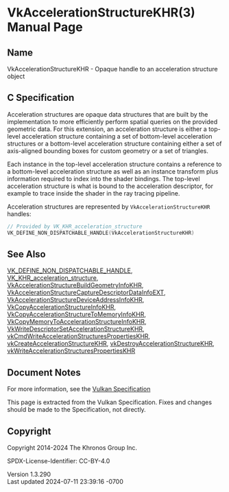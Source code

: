 # VkAccelerationStructureKHR(3) Manual Page

## Name

VkAccelerationStructureKHR - Opaque handle to an acceleration structure
object



## <a href="#_c_specification" class="anchor"></a>C Specification

Acceleration structures are opaque data structures that are built by the
implementation to more efficiently perform spatial queries on the
provided geometric data. For this extension, an acceleration structure
is either a top-level acceleration structure containing a set of
bottom-level acceleration structures or a bottom-level acceleration
structure containing either a set of axis-aligned bounding boxes for
custom geometry or a set of triangles.

Each instance in the top-level acceleration structure contains a
reference to a bottom-level acceleration structure as well as an
instance transform plus information required to index into the shader
bindings. The top-level acceleration structure is what is bound to the
acceleration descriptor, for example to trace inside the shader in the
ray tracing pipeline.

Acceleration structures are represented by `VkAccelerationStructureKHR`
handles:

``` c
// Provided by VK_KHR_acceleration_structure
VK_DEFINE_NON_DISPATCHABLE_HANDLE(VkAccelerationStructureKHR)
```

## <a href="#_see_also" class="anchor"></a>See Also

[VK_DEFINE_NON_DISPATCHABLE_HANDLE](https://registry.khronos.org/vulkan/specs/1.3-extensions/man/html/VK_DEFINE_NON_DISPATCHABLE_HANDLE.html),
[VK_KHR_acceleration_structure](https://registry.khronos.org/vulkan/specs/1.3-extensions/man/html/VK_KHR_acceleration_structure.html),
[VkAccelerationStructureBuildGeometryInfoKHR](https://registry.khronos.org/vulkan/specs/1.3-extensions/man/html/VkAccelerationStructureBuildGeometryInfoKHR.html),
[VkAccelerationStructureCaptureDescriptorDataInfoEXT](https://registry.khronos.org/vulkan/specs/1.3-extensions/man/html/VkAccelerationStructureCaptureDescriptorDataInfoEXT.html),
[VkAccelerationStructureDeviceAddressInfoKHR](https://registry.khronos.org/vulkan/specs/1.3-extensions/man/html/VkAccelerationStructureDeviceAddressInfoKHR.html),
[VkCopyAccelerationStructureInfoKHR](https://registry.khronos.org/vulkan/specs/1.3-extensions/man/html/VkCopyAccelerationStructureInfoKHR.html),
[VkCopyAccelerationStructureToMemoryInfoKHR](https://registry.khronos.org/vulkan/specs/1.3-extensions/man/html/VkCopyAccelerationStructureToMemoryInfoKHR.html),
[VkCopyMemoryToAccelerationStructureInfoKHR](https://registry.khronos.org/vulkan/specs/1.3-extensions/man/html/VkCopyMemoryToAccelerationStructureInfoKHR.html),
[VkWriteDescriptorSetAccelerationStructureKHR](https://registry.khronos.org/vulkan/specs/1.3-extensions/man/html/VkWriteDescriptorSetAccelerationStructureKHR.html),
[vkCmdWriteAccelerationStructuresPropertiesKHR](https://registry.khronos.org/vulkan/specs/1.3-extensions/man/html/vkCmdWriteAccelerationStructuresPropertiesKHR.html),
[vkCreateAccelerationStructureKHR](https://registry.khronos.org/vulkan/specs/1.3-extensions/man/html/vkCreateAccelerationStructureKHR.html),
[vkDestroyAccelerationStructureKHR](https://registry.khronos.org/vulkan/specs/1.3-extensions/man/html/vkDestroyAccelerationStructureKHR.html),
[vkWriteAccelerationStructuresPropertiesKHR](https://registry.khronos.org/vulkan/specs/1.3-extensions/man/html/vkWriteAccelerationStructuresPropertiesKHR.html)

## <a href="#_document_notes" class="anchor"></a>Document Notes

For more information, see the <a
href="https://registry.khronos.org/vulkan/specs/1.3-extensions/html/vkspec.html#VkAccelerationStructureKHR"
target="_blank" rel="noopener">Vulkan Specification</a>

This page is extracted from the Vulkan Specification. Fixes and changes
should be made to the Specification, not directly.

## <a href="#_copyright" class="anchor"></a>Copyright

Copyright 2014-2024 The Khronos Group Inc.

SPDX-License-Identifier: CC-BY-4.0

Version 1.3.290  
Last updated 2024-07-11 23:39:16 -0700

